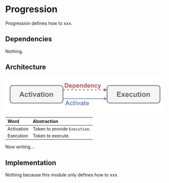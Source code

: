 # Progression

Progression defines how to xxx.

## Dependencies

Nothing.

## Architecture

![Image not found.](./Resources/Progression.jpg "Architecture of Progression.")

| Word | Abstraction |
|:-----------|:------------|
| Activation | Token to provide `Execution`. |
| Execution | Token to execute. |

Now writing...

## Implementation

Nothing because this module only defines how to xxx.
